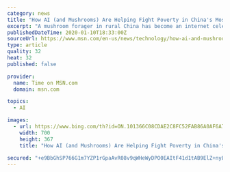 ```yaml
---
category: news
title: "How AI (and Mushrooms) Are Helping Fight Poverty in China's Most Remote Villages"
excerpt: "A mushroom forager in rural China has become an internet celebrity — and a successful businesswoman — thanks to an AI-powered app"
publishedDateTime: 2020-01-10T18:33:00Z
sourceUrl: https://www.msn.com/en-us/news/technology/how-ai-and-mushrooms-are-helping-fight-poverty-in-chinas-most-remote-villages/ar-BBYPrA4
type: article
quality: 32
heat: 32
published: false

provider:
  name: Time on MSN.com
  domain: msn.com

topics:
  - AI

images:
  - url: https://www.bing.com/th?id=ON.101366C08CDAE2C8FC52FAB86A0AF6A7
    width: 700
    height: 367
    title: "How AI (and Mushrooms) Are Helping Fight Poverty in China's Most Remote Villages"

secured: "+e9BbGhSP766G1m7YZP1rGpaAvR08v9qWHeWyDPO0EAItF41d1tAB9ElZ+nyL9HpE/zuobc6DrhsQl5bRvl4usiCllrZchiE/iPN9WBuBwqQZx4q+YVz7xFdvHEuMq4daxIz0wW+GevlxrmuP8FTkphMIt2E+ignl/1L8JH7kWnTdVD/b8/VywEM4ImAhzedWUgX1k7gL2wUd4XBYKKwSRw2Mzllg8C+p9mkbFknYQZ7aiAlvZBorU8PtL6j8Dc45obeg7KEvjkxEAzfqwSQPA==;mAcCgRIRiLKz5HwM0N+LKQ=="
---
```


